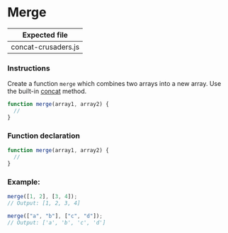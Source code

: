 # Merge

| Expected file       |
| ------------------- |
| concat-crusaders.js |

### Instructions

Create a function `merge` which combines two arrays into a new array.
Use the built-in [concat](https://developer.mozilla.org/ru/docs/Web/JavaScript/Reference/Global_Objects/Array/concat) method.

```js
function merge(array1, array2) {
  //
}
```

### Function declaration

```js
function merge(array1, array2) {
  //
}
```

### Example:

```js
merge([1, 2], [3, 4]);
// Output: [1, 2, 3, 4]

merge(["a", "b"], ["c", "d"]);
// Output: ['a', 'b', 'c', 'd']
```
